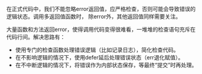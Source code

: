 在正式代码中，我们不能忽略error返回值，应严格检查，否则可能会导致错误的逻辑状态。调用多返回值函数时，
除error外，其他返回值同样需要关注。

大量函数和方法返回error，使得调用代码变得很难看，一堆堆的检查语句充斥在代码行间。解决思路有：

- 使用专门的检查函数处理错误逻辑（比如记录日志），简化检查代码。   
- 在不影响逻辑的情况下，使用defer延后处理错误状态（err退化赋值）。   
- 在不中断逻辑的情况下，将错误作为内部状态保存，等最终“提交”时再处理。

